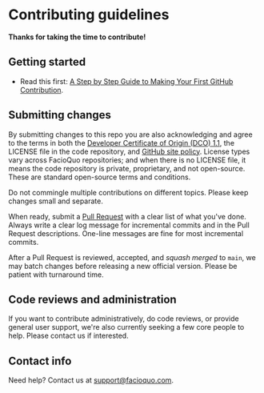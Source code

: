 # Contributing guidelines

**Thanks for taking the time to contribute!**

## Getting started

- Read this first: [A Step by Step Guide to Making Your First GitHub Contribution](https://codeburst.io/a-step-by-step-guide-to-making-your-first-github-contribution-5302260a2940).

## Submitting changes

By submitting changes to this repo you are also acknowledging and agree to the terms in both the [Developer Certificate of Origin (DCO) 1.1](https://developercertificate.org), the LICENSE file in the code repository, and [GitHub site policy](https://docs.github.com/en/site-policy).  License types vary across FacioQuo repositories; and when there is no LICENSE file, it means the code repository is private, proprietary, and not open-source.  These are standard open-source terms and conditions.

Do not commingle multiple contributions on different topics.  Please keep changes small and separate.

When ready, submit a [Pull Request](https://help.github.com/pull-requests) with a clear list of what you've done.
Always write a clear log message for incremental commits and in the Pull Request descriptions. One-line messages are fine for most incremental commits.

After a Pull Request is reviewed, accepted, and _squash merged_ to `main`, we may batch changes before releasing a new official version.  Please be patient with turnaround time.

## Code reviews and administration

If you want to contribute administratively, do code reviews, or provide general user support, we're also currently seeking a few core people to help.  Please contact us if interested.

## Contact info

Need help?  Contact us at [support@facioquo.com](mailto:support@facioquo.com).
